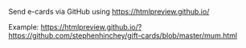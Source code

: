 Send e-cards via GitHub using https://htmlpreview.github.io/

Example:
https://htmlpreview.github.io/?https://github.com/stephenhinchey/gift-cards/blob/master/mum.html
